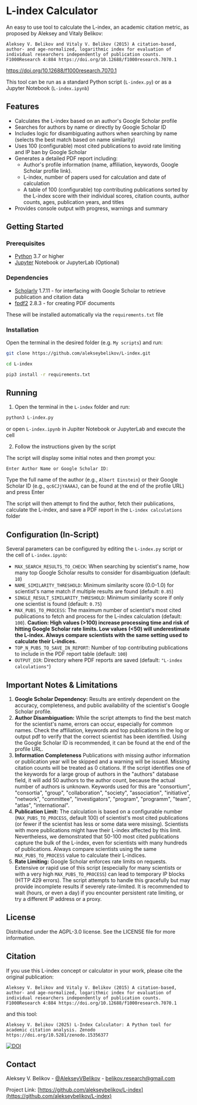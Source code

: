 <div align='left'>

<h1>L-index Calculator</h1>

</div>

An easy to use tool to calculate the L-index, an academic citation metric, as proposed by Aleksey and Vitaly Belikov:

    Aleksey V. Belikov and Vitaly V. Belikov (2015) A citation-based, author- and age-normalized, logarithmic index for evaluation of individual researchers independently of publication counts. F1000Research 4:884 https://doi.org/10.12688/f1000research.7070.1

https://doi.org/10.12688/f1000research.7070.1

This tool can be run as a standard Python script (`L-index.py`) or  as a Jupyter Notebook (`L-index.ipynb`)



## Features

*   Calculates the L-index based on an author's Google Scholar profile
*   Searches for authors by name or directly by Google Scholar ID
*   Includes logic for disambiguating authors when searching by name (selects the best match based on name similarity)
*   Uses 100 (configurable) most cited publications to avoid rate limiting and IP ban by Google Scholar
*   Generates a detailed PDF report including:
    *   Author's profile information (name, affiliation, keywords, Google Scholar profile link).
    *   L-index, number of papers used for calculation and date of calculation
    *   A table of 100 (configurable) top contributing publications sorted by the L-index score with their individual scores, citation counts, author counts, ages, publication years, and titles
*   Provides console output with progress, warnings and summary

##  Getting Started

### Prerequisites

- [Python](https://www.python.org/downloads/) 3.7 or higher
- [Jupyter](https://jupyter.org/install) Notebook or JupyterLab (Optional)

### Dependencies

- [Scholarly](https://pypi.org/project/scholarly/) 1.7.11 - for interfacing with Google Scholar to retrieve publication and citation data
- [fpdf2](https://pypi.org/project/fpdf2/) 2.8.3 - for creating PDF documents

These will be installed automatically via the `requirements.txt` file

### Installation

Open the terminal in the desired folder (e.g. `My scripts`) and run:
```bash
git clone https://github.com/alekseybelikov/L-index.git
```

```bash
cd L-index
```

```bash
pip3 install -r requirements.txt
```
## Running
1. Open the terminal in the `L-index` folder and run:
```bash
python3 L-index.py
```
or open `L-index.ipynb` in Jupiter Notebook or JupyterLab and execute the cell

2. Follow the instructions given by the script

The script will display some initial notes and then prompt you:

    Enter Author Name or Google Scholar ID:

Type the full name of the author (e.g., `Albert Einstein`) or their Google Scholar ID (e.g., `qc6CJjYAAAAJ`, can be found at the end of the profile URL) and press Enter

The script will then attempt to find the author, fetch their publications, calculate the L-index, and save a PDF report in the `L-index calculations` folder 




## Configuration (In-Script)

Several parameters can be configured by editing the `L-index.py` script or  the cell of `L-index.ipynb`:


*   `MAX_SEARCH_RESULTS_TO_CHECK`: When searching by scientist's name, how many top Google Scholar results to consider for disambiguation (default: `10`)
*   `NAME_SIMILARITY_THRESHOLD`: Minimum similarity score (0.0-1.0) for scientist's name match if multiple results are found (default: `0.85`)
*   `SINGLE_RESULT_SIMILARITY_THRESHOLD`: Minimum similarity score if only one scientist is found (default: `0.75`)
*   `MAX_PUBS_TO_PROCESS`: The maximum number of scientist's most cited publications to fetch and process for the L-index calculation (default: `100`). **Caution: High values (>100) increase processing time and risk of hitting Google Scholar rate limits. Low values (<50) will underestimate the L-index. Always compare scientists with the same setting used to calculate their L-indices.**
*   `TOP_N_PUBS_TO_SAVE_IN_REPORT`: Number of top contributing publications to include in the PDF report table (default: `100`)
*   `OUTPUT_DIR`: Directory where PDF reports are saved (default: `"L-index calculations"`)

## Important Notes & Limitations

1.  **Google Scholar Dependency:** Results are entirely dependent on the accuracy, completeness, and public availability of the scientist's Google Scholar profile.
2.  **Author Disambiguation:** While the script attempts to find the best match for the  scientist's name, errors can occur, especially for common names. Check the affiliation, keywords and top publications in the log or output pdf to verify that the correct scientist has been identified. Using the Google Scholar ID is recommended, it can be found at the end of the profile URL.
3. **Information Completeness** Publications with missing author information or publication year will be skipped and a warning will be issued. Missing citation counts will be treated as 0 citations. If the script identifies one of the keywords for a large group of authors in the "authors" database field, it will add 50 authors to the author count, because the actual number of authors is unknown. Keywords used for this are "consortium", "consortia", "group", "collaboration", "society", "association", "initiative", "network", "committee", "investigators", "program", "programm", "team", "atlas", "international".
3.  **Publication Limit:** The calculation is based on a configurable number (`MAX_PUBS_TO_PROCESS`, default 100) of scientist's most cited publications (or fewer if the scientist has less or some data were missing). Scientists with more publications might have their L-index affected by this limit. Nevertheless, we demonstrated that 50-100 most cited publications capture the bulk of the L-index, even for scientists with many hundreds of publications. Always compare scientists using the same `MAX_PUBS_TO_PROCESS` value to calculate their L-indices.
4.  **Rate Limiting:** Google Scholar enforces rate limits on requests. Extensive or rapid use of this script (especially for many scientists or with a very high `MAX_PUBS_TO_PROCESS`) can lead to temporary IP blocks (HTTP 429 errors). The script attempts to handle this gracefully but may provide incomplete results if severely rate-limited. It is recommended to wait (hours, or even a day) if you encounter persistent rate limiting, or try a different IP address or a proxy.


## License

Distributed under the AGPL-3.0 license. See the LICENSE file for more information.

## Citation

If you use this L-index concept or calculator in your work, please cite the original publication:

    Aleksey V. Belikov and Vitaly V. Belikov (2015) A citation-based, author- and age-normalized, logarithmic index for evaluation of individual researchers independently of publication counts. F1000Research 4:884 https://doi.org/10.12688/f1000research.7070.1
    
and this tool:

    Aleksey V. Belikov (2025) L-Index Calculator: A Python tool for academic citation analysis. Zenodo https://doi.org/10.5281/zenodo.15356377
    
[![DOI](https://zenodo.org/badge/978968980.svg)](https://doi.org/10.5281/zenodo.15356377)

## Contact

Aleksey V. Belikov - [@AlekseyVBelikov](https://x.com/AlekseyVBelikov) - belikov.research@gmail.com

Project Link: [https://github.com/alekseybelikov/L-index](https://github.com/alekseybelikov/L-index)
